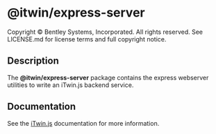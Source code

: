 # @itwin/express-server

Copyright © Bentley Systems, Incorporated. All rights reserved. See LICENSE.md for license terms and full copyright notice.

## Description

The __@itwin/express-server__ package contains the express webserver utilities to write an iTwin.js backend service.

## Documentation

See the [iTwin.js](https://www.itwinjs.org) documentation for more information.

